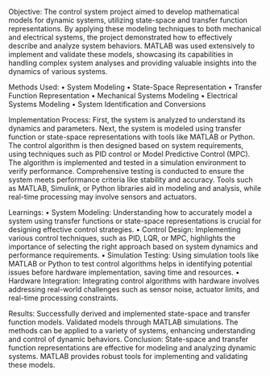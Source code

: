 Objective:
            The control system project aimed to develop mathematical models for dynamic systems, utilizing state-space and transfer function representations. By applying these modeling techniques to both mechanical and electrical systems, the project demonstrated how to effectively describe and analyze system behaviors. MATLAB was used extensively to implement and validate these models, showcasing its capabilities in handling complex system analyses and providing valuable insights into the dynamics of various systems.

Methods Used:
•	System Modeling
•	State-Space Representation
•	Transfer Function Representation
•	Mechanical Systems Modeling
•	Electrical Systems Modeling
•	System Identification and Conversions

Implementation Process:
            First, the system is analyzed to understand its dynamics and parameters. Next, the system is modeled using transfer function or state-space representations with tools like MATLAB or Python. The control algorithm is then designed based on system requirements, using techniques such as PID control or Model Predictive Control (MPC). The algorithm is implemented and tested in a simulation environment to verify performance. Comprehensive testing is conducted to ensure the system meets performance criteria like stability and accuracy. Tools such as MATLAB, Simulink, or Python libraries aid in modeling and analysis, while real-time processing may involve sensors and actuators.

Learnings:
•  System Modeling: Understanding how to accurately model a system using transfer functions or state-space representations is crucial for designing effective control strategies.
•  Control Design: Implementing various control techniques, such as PID, LQR, or MPC, highlights the importance of selecting the right approach based on system dynamics and performance requirements.
•  Simulation Testing: Using simulation tools like MATLAB or Python to test control algorithms helps in identifying potential issues before hardware implementation, saving time and resources.
•  Hardware Integration: Integrating control algorithms with hardware involves addressing real-world challenges such as sensor noise, actuator limits, and real-time processing constraints.

Results:
            Successfully derived and implemented state-space and transfer function models. Validated models through MATLAB simulations. The methods can be applied to a variety of systems, enhancing understanding and control of dynamic behaviors.
Conclusion:
            State-space and transfer function representations are effective for modeling and analyzing dynamic systems. MATLAB provides robust tools for implementing and validating these models.
